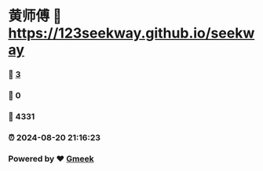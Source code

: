 # 黄师傅 :link: https://123seekway.github.io/seekway 
### :page_facing_up: [3](https://123seekway.github.io/seekway/tag.html) 
### :speech_balloon: 0 
### :hibiscus: 4331 
### :alarm_clock: 2024-08-20 21:16:23 
### Powered by :heart: [Gmeek](https://github.com/Meekdai/Gmeek)
